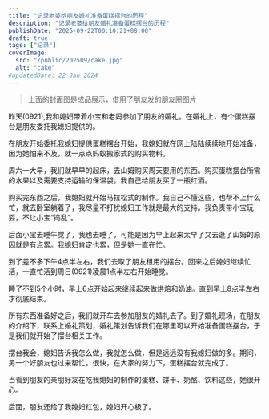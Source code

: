 ```yaml
---
title: "记录老婆给朋友婚礼准备蛋糕摆台的历程"
description: "记录老婆给朋友婚礼准备蛋糕摆台的历程"
publishDate: "2025-09-22T00:10:21+08:00"
draft: true
tags: ["记录"]
coverImage: 
  src: "/public/202509/cake.jpg"
  alt: "cake"
#updatedDate: 22 Jan 2024
---
```

> 上面的封面图是成品展示，借用了朋友发的朋友圈图片

昨天(0921),我和媳妇带着小宝和老妈参加了朋友的婚礼。在婚礼上，有个蛋糕摆台是朋友委托我媳妇提供的。

在朋友开始委托我媳妇提供蛋糕摆台开始，我媳妇就在网上陆陆续续地开始准备，因为她怕来不及，就一点点蚂蚁搬家式的购买物料。

周六一大早，我们就早早的起床，去山姆购买周天要用的东西。购买蛋糕摆台所需的水果以及需要支持运输的保温袋。我自己给朋友买了一瓶红酒。

购买完东西之后，我媳妇就开始马拉松式的制作。我自己不懂这些，也帮不上什么忙，就去卧室躺着了，我尽量不打扰媳妇工作就是最大的支持。我负责带小宝玩耍，不让小宝“捣乱”。

后面小宝去睡午觉了，我也去睡了，可能是因为早上起来太早了又去逛了山姆的原因就是有点累。我媳妇肯定也累，但是她一直在忙。


到了差不多下午4点半左右，我们去取了朋友租用的摆台。回来之后媳妇继续忙活，一直忙活到周日(0921)凌晨1点半左右开始睡觉。

睡了不到5个小时，早上6点开始起来继续起来做烘焙和奶油。直到早上8点半左右才彻底结束。

所有东西准备好之后，我们就开车去参加朋友的婚礼去了。到了婚礼现场，在朋友的介绍下，联系上婚礼策划，婚礼策划告诉我们在哪里可以开始准备蛋糕摆台，于是我们就开始了摆台相关工作。

摆台我会，媳妇告诉我怎么做，我就怎么做，但是远远没有我媳妇做的多。期间，另一个好朋友也过来帮忙。很快，在大家的努力下，蛋糕摆台就完成了。 

当看到朋友的亲朋好友在吃我媳妇的制作的蛋糕、饼干、奶酪、饮料这些，她很开心。

后面，朋友还给了我媳妇红包，媳妇开心极了。














